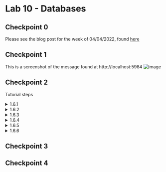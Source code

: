 # Lab 10 - Databases

## Checkpoint 0

Please see the blog post for the week of 04/04/2022, found [here](https://github.com/emkulka/oss-repo-template/wiki/Weekly-Blog)

## Checkpoint 1
This is a screenshot of the message found at http://localhost:5984
![image](https://user-images.githubusercontent.com/25308429/161283935-22877cef-ce25-4e2a-b10a-e79309c5dc72.png)

## Checkpoint 2
Tutorial steps

<details>
  <summary>1.6.1</summary>
  
  ![image](https://user-images.githubusercontent.com/25308429/161288530-0e6d9c7d-90b0-4731-b7dd-7ed39481c94f.png)
  
</details>

<details>
  <summary>1.6.2</summary>
  
  ![image](https://user-images.githubusercontent.com/25308429/161288963-f60a77e4-7c54-45e8-93e2-de44e25bdbb3.png)

</details>

<details>
  <summary>1.6.3</summary>

  ![image](https://user-images.githubusercontent.com/25308429/161289348-c38be20b-c31d-4137-b586-b709b789f7f5.png)

  ![image](https://user-images.githubusercontent.com/25308429/161289569-0e08ab4c-dddf-46a6-a20c-5cba4d216f82.png)

  ![image](https://user-images.githubusercontent.com/25308429/161289689-f9037a8b-ef7d-4190-873f-3f18583746e5.png)

</details>

<details>
  <summary>1.6.4</summary>

  ![image](https://user-images.githubusercontent.com/25308429/161290987-32066765-9ea0-4127-be77-474710ba79ad.png)

  ![image](https://user-images.githubusercontent.com/25308429/161291079-4c6d1917-3981-4f99-b01f-4f9a296c0805.png)

  ![image](https://user-images.githubusercontent.com/25308429/161291196-1231f911-4256-4f82-97c0-9598dfb01a39.png)

</details>

<details>
  <summary>1.6.5</summary>
  
  hi
  
</details>

<details>
  <summary>1.6.6</summary>
  
  hi
  
 </details>


## Checkpoint 3

## Checkpoint 4
